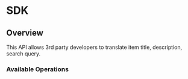 # SDK

## Overview

This API allows 3rd party developers to translate item title, description, search query.

### Available Operations

